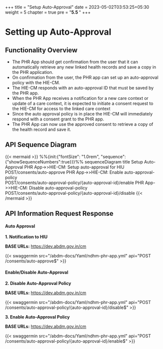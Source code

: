 +++
title = "Setup Auto-Approval"
date = 2023-05-02T03:53:25+05:30
weight = 5
chapter = true
pre = "<b>5.5 </b>"
+++

# Setting up Auto-Approval

## Functionality Overview

- The PHR App should get confirmation from the user that it can automatically retrieve any new linked health records and save a copy in the PHR application.
- On confirmation from the user, the PHR app can set up an auto-approval policy with the HIE-CM.
- The HIE-CM responds with an auto-approval ID that must be saved by the PHR app.
- When the PHR App receives a notification for a new care context or update of a care context, it is expected to initiate a consent request to the HIE-CM for access to the linked care context
- Since the auto approval policy is in place the HIE-CM will immediately respond with a consent grant to the PHR app.
- The PHR App can now use the approved consent to retrieve a copy of the health record and save it.

## API Sequence Diagram

{{< mermaid >}}
%%{init:{"fontSize": "1.0rem", "sequence":{"showSequenceNumbers":true}}}%%
sequenceDiagram
title Setup Auto-Approval
PHR App->>HIE-CM: Setup auto-approval for HIU<br/>POST/consents/auto-approve
PHR App->>HIE-CM: Enable auto-approval-policy<br/>POST/consents/auto-approval-policy/{auto-approval-id}/enable
PHR App->>HIE-CM: Disable auto-approval-policy<br/>POST/consents/auto-approval-policy/{auto-approval-id}/disable 
{{< /mermaid >}}



## API Information Request Response


#### Auto Approval

**1. Notification to HIU**

**BASE URLs:** https://dev.abdm.gov.in/cm

{{< swaggermin src="/abdm-docs/Yaml/ndhm-phr-app.yml" api="POST /consents/auto-approve$" >}}

#### Enable/Disable Auto-Approval 

**2. Disable Auto-Approval Policy**

**BASE URLs:** https://dev.abdm.gov.in/cm

{{< swaggermin src="/abdm-docs/Yaml/ndhm-phr-app.yml" api="POST /consents/auto-approval-policy/{auto-approval-id}/disable$" >}}

**3. Enable Auto-Approval Policy**

**BASE URLs:** https://dev.abdm.gov.in/cm

{{< swaggermin src="/abdm-docs/Yaml/ndhm-phr-app.yml" api="POST /consents/auto-approval-policy/{auto-approval-id}/enable$" >}}

